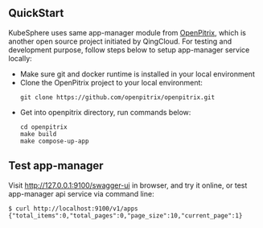 ## QuickStart
KubeSphere uses same app-manager module from [OpenPitrix](https://github/openpitrix/openpitrix), which is another open source project initiated by QingCloud. 
For testing and development purpose, follow steps below to setup app-manager service locally:
* Make sure git and docker runtime is installed in your local environment  
* Clone the OpenPitrix project to your local environment: 
  ```console
  git clone https://github.com/openpitrix/openpitrix.git
  ```  
* Get into openpitrix directory, run commands below:  
  ```console
  cd openpitrix
  make build
  make compose-up-app
  ```  

## Test app-manager

Visit http://127.0.0.1:9100/swagger-ui in browser, and try it online, or test app-manager api service via command line:

```shell
$ curl http://localhost:9100/v1/apps
{"total_items":0,"total_pages":0,"page_size":10,"current_page":1}